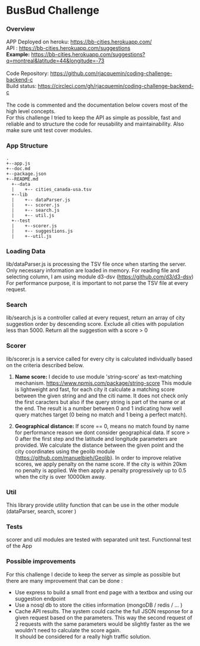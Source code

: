 BusBud Challenge
======================
### Overview
APP Deployed on heroku: https://bb-cities.herokuapp.com/<br>
API : https://bb-cities.herokuapp.com/suggestions<br>
**Example:**  https://bb-cities.herokuapp.com/suggestions?q=montreal&latitude=44&longitude=-73<br>
<br>
Code Repository:  https://github.com/rjacquemin/coding-challenge-backend-c<br>
Build status: https://circleci.com/gh/rjacquemin/coding-challenge-backend-c<br>
<br>
The code is commented and the documentation below covers most of the high level concepts.<br>
For this challenge I tried to keep the API as simple as possible, fast and reliable and to structure the code for reusability and maintainability.
Also make sure unit test cover modules.

### App Structure
```
.
+--app.js
+--doc.md
+--package.json
+--README.md
  +--data
  |    +-- cities_canada-usa.tsv
  +--lib
  |    +-- dataParser.js
  |    +-- scorer.js
  |    +-- search.js
  |    +-- util.js
  +--test
  |    +--scorer.js
  |    +-- suggestions.js
  |    +--util.js
```

### Loading Data
lib/dataParser.js is processing the TSV file once when starting the server.  
Only necessary information are loaded in memory. For reading file and selecting column, I am using module d3-dsv (https://github.com/d3/d3-dsv)
For performance purpose, it is important to not parse the TSV file at every request.

### Search
lib/search.js is a controller called at every request, return an array of city suggestion order by descending score.
Exclude all cities with population less than 5000.
Return all the suggestion with a score > 0

### Scorer
lib/scorer.js is a service called for every city is calculated individually based on the criteria described below.

1. **Name score:**
 I decide to use module 'string-score' as text-matching mechanism.  https://www.npmjs.com/package/string-score
 This module is lightweight and fast, for each city it calculate a matching score between the given string and and the citi name.
 It does not check only the first caracters  but also if the query string is part of the name or at the end.
 The result is a number between 0 and 1 indicating how well query matches target (0 being no match and 1 being a perfect match).

2. **Geographical distance:**
If score == 0, means no match found by name for performance reason we dont consider geographical data.
If score > 0  after the first step and the latitude and longitude parameters are provided.
We calculate the distance between the given point and the city coordinates using the geolib module (https://github.com/manuelbieh/Geolib).
In order to improve relative scores, we apply penalty on the name score.
If the city is within 20km no penalty is applied. We then apply a penalty progressively up to 0.5 when the city is over 10000km away.  

### Util
This library provide utility function that can be use in the other module (dataParser, search, scorer )

### Tests
scorer and util modules are tested with separated unit test.
Functionnal test of the App  

### Possible improvements
For this challenge I decide to keep the server as simple as possible but there are many improvement that can be done :
  - Use express to build a small front end page with a textbox and using our suggestion endpoint
  - Use a nosql db to store the cities information (mongoDB / redis / ... )
  - Cache API results. The system could cache the full JSON response for a given request based on the parameters.
    This way the second request of 2 requests with the same parameters would be slightly faster as the we wouldn't need to calculate the score again.  
    It should be considered for a really high traffic solution.
